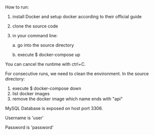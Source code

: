 How to run:
1. install Docker and setup docker according to their official guide
2. clone the source code
3. in your command line:
	
	a. go into the source directory
	
	b. execute $ docker-compose up

You can cancel the runtime with ctrl+C.


For consecutive runs, we need to clean the environment.
In the source directory:
1. execute $ docker-compose down
2. list docker images
3. remove the docker image which name ends with "api"


MySQL Database is exposed on host port 3306.

Username is 'user'

Password is 'password'
